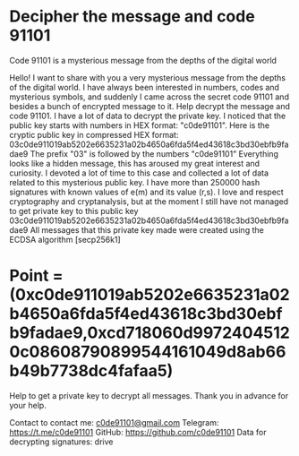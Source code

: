 # Decipher the message and code 91101
Code 91101 is a mysterious message from the depths of the digital world

Hello! I want to share with you a very mysterious message from the depths of the digital world.
I have always been interested in numbers, codes and mysterious symbols, and suddenly I came across the secret code 91101 and besides a bunch of encrypted message to it.
Help decrypt the message and code 91101. I have a lot of data to decrypt the private key.
I noticed that the public key starts with numbers in HEX format: "c0de91101".
Here is the cryptic public key in compressed HEX format: 03c0de911019ab5202e6635231a02b4650a6fda5f4ed43618c3bd30ebfb9fadae9
The prefix "03" is followed by the numbers "c0de91101"
Everything looks like a hidden message, this has aroused my great interest and curiosity.
I devoted a lot of time to this case and collected a lot of data related to this mysterious public key.
I have more than 250000 hash signatures with known values of e(m) and its value (r,s).
I love and respect cryptography and cryptanalysis, but at the moment I still have not managed to get private key to this public key 03c0de911019ab5202e6635231a02b4650a6fda5f4ed43618c3bd30ebfb9fadae9
All messages that this private key made were created using the ECDSA algorithm [secp256k1]
# Point = (0xc0de911019ab5202e6635231a02b4650a6fda5f4ed43618c3bd30ebfb9fadae9,0xcd718060d99724045120c08608790899544161049d8ab66b49b7738dc4fafaa5)
Help to get a private key to decrypt all messages. Thank you in advance for your help.

Contact to contact me: c0de91101@gmail.com
Telegram: https://t.me/c0de91101
GitHub: https://github.com/c0de91101
Data for decrypting signatures: drive
